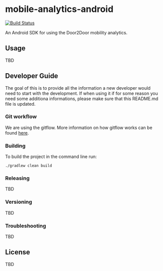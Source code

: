 # mobile-analytics-android 
[![Build Status](https://travis-ci.com/door2door-io/mobile-analytics-android.svg?token=pjx3zDtzXuU6uwdz9wez&branch=develop)](https://travis-ci.com/door2door-io/mobile-analytics-android)

An Android SDK for using the Door2Door mobility analytics.

## Usage
TBD

## Developer Guide
The goal of this is to provide all the information a new developer would need to start with the development. If when using it if for some reason you need some additiona informations, please make sure that this README.md file is updated. 
### Git workflow
We are using the gitflow. More information on how gitflow works can be found [here](https://www.atlassian.com/git/tutorials/comparing-workflows/gitflow-workflow/index.html).
### Building
To build the project in the command line run:
```
./gradlew clean build
```
### Releasing
TBD
### Versioning
TBD
### Troubleshooting
TBD

## License
TBD
